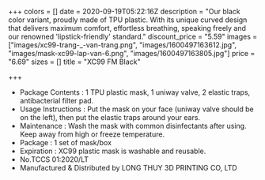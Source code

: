 +++
colors = []
date = 2020-09-19T05:22:16Z
description = "Our black color variant, proudly made of TPU plastic. With its unique curved design that delivers maximum comfort, effortless breathing, speaking freely and our renowned 'lipstick-friendly' standard."
discount_price = "5.59"
images = ["images/xc99-trang-_-van-trang.png", "images/1600497163612.jpg", "images/mask-xc99-lap-van-6.png", "images/1600497163805.jpg"]
price = "6.69"
sizes = []
title = "XC99 FM Black"

+++
* Package Contents : 1 TPU plastic mask, 1 uniway valve, 2 elastic traps, antibacterial filter pad.
* Usage Instructions : Put the mask on your face (uniway valve should be on the left), then put the elastic traps around your ears.
* Maintenance : Wash the mask with common disinfectants after using. Keep away from high or freeze temperature.
* Package : 1 set of mask/box
* Expiration : XC99 plastic mask is washable and reusable.
* No.TCCS 01:2020/LT
* Manufactured & Distributed by LONG THUY 3D PRINTING CO, LTD